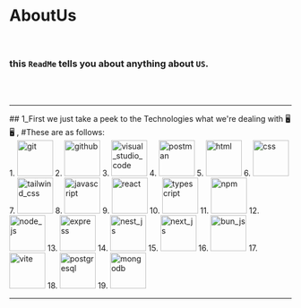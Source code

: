 # AboutUs 

<br />

### this `ReadMe` tells you about anything about `US`.

<br />
<br />
<hr />
## 1_First we just take a peek to the Technologies what we're dealing with 🖥️🖥️ ,
#These are as follows:
<br />
1. <img src="https://raw.githubusercontent.com/marwin1991/profile-technology-icons/refs/heads/main/icons/git.png" alt="git" width="64" height="64"/>
2. <img src="https://raw.githubusercontent.com/marwin1991/profile-technology-icons/refs/heads/main/icons/github.png" alt="github" width="64" height="64"/>
3. <img src="https://raw.githubusercontent.com/marwin1991/profile-technology-icons/refs/heads/main/icons/visual_studio_code.png" alt="visual_studio_code" width="64" height="64"/>
4. <img src="https://raw.githubusercontent.com/marwin1991/profile-technology-icons/refs/heads/main/icons/postman.png" alt="postman" width="64" height="64"/>
5. <img src="https://raw.githubusercontent.com/marwin1991/profile-technology-icons/refs/heads/main/icons/html.png" alt="html" width="64" height="64"/>
6. <img src="https://raw.githubusercontent.com/marwin1991/profile-technology-icons/refs/heads/main/icons/css.png" alt="css" width="64" height="64"/>
7. <img src="https://raw.githubusercontent.com/marwin1991/profile-technology-icons/refs/heads/main/icons/tailwind_css.png" alt="tailwind_css" width="64" height="64"/>
8. <img src="https://raw.githubusercontent.com/marwin1991/profile-technology-icons/refs/heads/main/icons/javascript.png" alt="javascript" width="64" height="64"/>
9. <img src="https://raw.githubusercontent.com/marwin1991/profile-technology-icons/refs/heads/main/icons/react.png" alt="react" width="64" height="64"/>
10. <img src="https://raw.githubusercontent.com/marwin1991/profile-technology-icons/refs/heads/main/icons/typescript.png" alt="typescript" width="64" height="64"/>
11. <img src="https://raw.githubusercontent.com/marwin1991/profile-technology-icons/refs/heads/main/icons/npm.png" alt="npm" width="64" height="64"/>
12. <img src="https://raw.githubusercontent.com/marwin1991/profile-technology-icons/refs/heads/main/icons/node_js.png" alt="node_js" width="64" height="64"/>
13. <img src="https://raw.githubusercontent.com/marwin1991/profile-technology-icons/refs/heads/main/icons/express.png" alt="express" width="64" height="64"/>
14. <img src="https://raw.githubusercontent.com/marwin1991/profile-technology-icons/refs/heads/main/icons/nest_js.png" alt="nest_js" width="64" height="64"/>
15. <img src="https://raw.githubusercontent.com/marwin1991/profile-technology-icons/refs/heads/main/icons/next_js.png" alt="next_js" width="64" height="64"/>
16. <img src="https://raw.githubusercontent.com/marwin1991/profile-technology-icons/refs/heads/main/icons/bun_js.png" alt="bun_js" width="64" height="64"/>
17. <img src="https://raw.githubusercontent.com/marwin1991/profile-technology-icons/refs/heads/main/icons/vite.png" alt="vite" width="64" height="64"/>
18. <img src="https://raw.githubusercontent.com/marwin1991/profile-technology-icons/refs/heads/main/icons/postgresql.png" alt="postgresql" width="64" height="64"/>
19. <img src="https://raw.githubusercontent.com/marwin1991/profile-technology-icons/refs/heads/main/icons/mongodb.png" alt="mongodb" width="64" height="64"/>
<hr />
